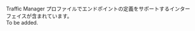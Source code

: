<Namespace Name="Microsoft.Azure.Management.TrafficManager.Fluent.TrafficManagerEndpoint.Definition">
  <Docs>
    <summary>Traffic Manager プロファイルでエンドポイントの定義をサポートするインターフェイスが含まれています。</summary> 
    <remarks>To be added.</remarks>
  </Docs>
</Namespace>
